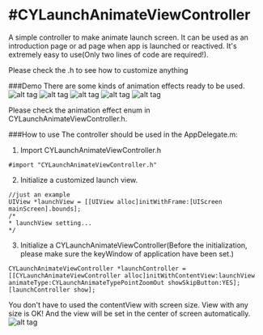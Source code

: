 #CYLaunchAnimateViewController
======================
A simple controller to make animate launch screen. It can be used as an introduction page or ad page when app is launched or reactived. It's extremely easy to use(Only two lines of code are required!).

Please check the .h to see how to customize anything

###Demo
There are some kinds of animation effects ready to be used.
![alt tag](http://i.imgur.com/DBnUaEq.gif) ![alt tag](http://i.imgur.com/qJ4z0QV.gif)
![alt tag](http://i.imgur.com/ofWbJPO.gif) ![alt tag](http://i.imgur.com/kGGAn4W.gif)
![alt tag](http://i.imgur.com/m5bRlwm.gif)

Please check the animation effect enum in CYLaunchAnimateViewController.h.

###How to use
The controller should be used in the AppDelegate.m:
1. Import CYLaunchAnimateViewController.h
```objc
#import "CYLaunchAnimateViewController.h"
```
2. Initialize a customized launch view.
```objc
//just an example
UIView *launchView = [[UIView alloc]initWithFrame:[UIScreen mainScreen].bounds];
/*
* launchView setting...
*/
```
3.  Initialize a CYLaunchAnimateViewController(Before the initialization, please make sure the keyWindow of application have been set.)
```objc
CYLaunchAnimateViewController *launchController = [[CYLaunchAnimateViewController alloc]initWithContentView:launchView animateType:CYLaunchAnimateTypePointZoomOut showSkipButton:YES];
[launchController show];
```

You don't have to used the contentView with screen size. View with any size is OK! And the view will be set in the center of screen automatically.
![alt tag](http://i.imgur.com/zXdzlEs.gif)
